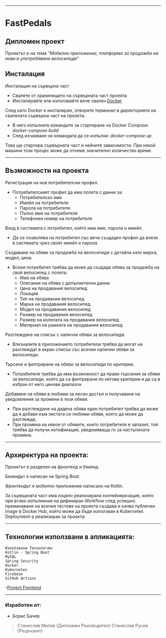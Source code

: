 -------------------------------------------------------------------------------------------------------------------------------------------------------------------------

# **FastPedals**

## Дипломен проект

Проектът е на тема *"Мобилно приложение, платформа за продажба на нови и употребявани велосипеди"*

## Инсталация

Инсталация на сървърна част
  - Свалете от хранилището на сървърната част проекта
  - Инсталирайте или използвайте вече свален [Docker](https://www.docker.com/products/docker-desktop/)
    
След като Docker е инсталиран, отворете терминал в директорията на свалената сървърна част на проекта. 
  - В него изпълнете командите за стартиране на Docker Compose:
    *docker-compose build*
  - След изчакване на командата да се изпълни:
    *docker-compose up*
    
Това ще стартира сървърната част и нейните зависимости. 
При някой машини този процес може да отнеме значително количество време

-------------------------------------------------------------------------------------------------------------------------------------------------------------------------

## Възможности на проекта

Регистрация на нов потребителски профил.
  - Потребителският профил да има полета с данни за:
    - Потребителско име
    - Имейл на потребителя
    - Парола на потребителя
    - Пълно име на потребителя
    - Телефонен номер на потребителя

Вход в системата с потребител, който има име, парола и имейл.
  - Да се позволява на потребител със вече създаден профил да влезе в системата чрез своят имейл и парола
    
Създаване на обяви за продажба на велосипеди с детайли като марка, модел, цена.

  - Всеки потребител трябва да може да създаде обява за продажба на свой велосипед с полета:
    - Име на обява
    - Описание на обява с допълнителни данни
    - Цена на продавания велосипед
    - Локация
    - Тип на продавания велосипед
    - Марка на продавания велосипед
    - Модел на продавания велосипед
    - Размер на продавания велосипед
    - Размер на колелата на продавания велосипед
    - Материал на рамката на продавания велосипед

Разглеждане на списък с налични обяви за велосипеди.
  - Влезналите в приложението потребители трябва да могат на разглеждат в екран списък със всички налични обяви за велосипеди.

Търсене и филтриране на обяви за велосипеди по критерии.

  - Потребителя трябва да има възможност да прави търсения за обяви за велосипеди, които да са филтрирани по негови критерии и да са в избран от него ценови диапазон
    
Добавяне на обяви в любими за лесен достъп и получаване на уведомления за промени в тези обяви.
  - При разглеждане на дадена обява един потребител трябва да може да я добави към листата си любими обяви, която да може да разглежда, 
  - При промяна на някоя от обявите, които потребителя е запазил, той трябва да получи нотификация, уведомяваща го за настъпилата промяна.


-------------------------------------------------------------------------------------------------------------------------------------------------------------------------

## Архиректура на проекта:

Проектът е разделен на фронтенд и бекенд. 

Бекендът е написан на Spring Boot.

Фронтендът е мобилно приложение написано на Kotlin.

За сървърната част има изцяло реализирана контейнеризация, която при всяко изпълнение на дефиниран Workflow след успешно преминаване на всички тестове на проекта създава и качва публичен image в Docker Hub, който може да бъде използван в Kubernetes Deployment-а реализиран за проекта.

-------------------------------------------------------------------------------------------------------------------------------------------------------------------------

## Технологии използвани в апликацията:

``` 
Използвани Технологии:
Kotlin - Spring Boot
MySQL
Spring Security
Docker
Kubernetes
Firebase
GitHub Actions
```
-[Project Frontend](https://github.com/BorisBachev/Fast-Pedals-FrontEnd)

-------------------------------------------------------------------------------------------------------------------------------------------------------------------------


### Изработен от:
* Борис Бачев

> Станислав Милев (Дипломен Ръководител)
> Станислав Русев (Рецензент)
